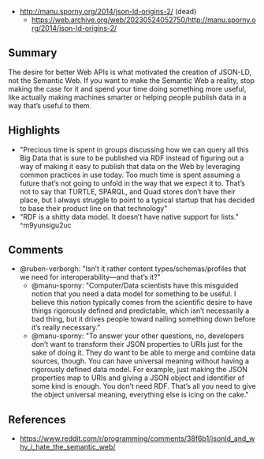 
- http://manu.sporny.org/2014/json-ld-origins-2/ (dead)
  - https://web.archive.org/web/20230524052750/http://manu.sporny.org/2014/json-ld-origins-2/

## Summary

The desire for better Web APIs is what motivated the creation of JSON-LD, not the Semantic Web. If you want to make the Semantic Web a reality, stop making the case for it and spend your time doing something more useful, like actually making machines smarter or helping people publish data in a way that’s useful to them.

## Highlights

- "Precious time is spent in groups discussing how we can query all this Big Data that is sure to be published via RDF instead of figuring out a way of making it easy to publish that data on the Web by leveraging common practices in use today. Too much time is spent assuming a future that’s not going to unfold in the way that we expect it to. That’s not to say that TURTLE, SPARQL, and Quad stores don’t have their place, but I always struggle to point to a typical startup that has decided to base their product line on that technology"
- "RDF is a shitty data model. It doesn’t have native support for lists." ^m9yunsigu2uc

## Comments

- @ruben-verborgh: "Isn’t it rather content types/schemas/profiles that we need for interoperability—and that’s it?"
  - @manu-sporny: "Computer/Data scientists have this misguided notion that you need a data model for something to be useful. I believe this notion typically comes from the scientific desire to have things rigorously defined and predictable, which isn’t necessarily a bad thing, but it drives people toward nailing something down before it’s really necessary."
  - @manu-sporny: "To answer your other questions, no, developers don’t want to transform their JSON properties to URIs just for the sake of doing it. They do want to be able to merge and combine data sources, though. You can have universal meaning without having a rigorously defined data model. For example, just making the JSON properties map to URIs and giving a JSON object and identifier of some kind is enough. You don’t need RDF. That’s all you need to give the object universal meaning, everything else is icing on the cake."


## References

- https://www.reddit.com/r/programming/comments/38f6b1/jsonld_and_why_i_hate_the_semantic_web/
